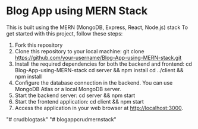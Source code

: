 # Blog App using MERN Stack
This is built using the MERN (MongoDB, Express, React, Node.js) stack 
To get started with this project, follow these steps:
1. Fork this repository
1. Clone this repository to your local machine:
git clone https://github.com/your-username/Blog-App-using-MERN-stack.git
2. Install the required dependencies for both the backend and frontend:
cd Blog-App-using-MERN-stack
cd server && npm install
cd ../client && npm install 
3. Configure the database connection in the backend. You can use MongoDB Atlas or a local MongoDB server.
4. Start the backend server:
cd server && npm start
5. Start the frontend application:
cd client && npm start
6. Access the application in your web browser at [http://localhost:3000](http://localhost:3000).




"# crudblogtask" 
"# blogappcrudmernstack" 
